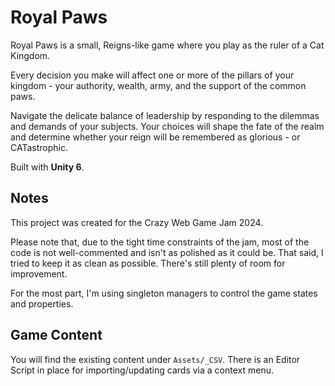 # Royal Paws

Royal Paws is a small, Reigns-like game where you play as the ruler of a Cat Kingdom.

Every decision you make will affect one or more of the pillars of your kingdom - your authority, wealth, army, and the support of the common paws.

Navigate the delicate balance of leadership by responding to the dilemmas and demands of your subjects. Your choices will shape the fate of the realm and determine whether your reign will be remembered as glorious - or CATastrophic.

Built with **Unity 6**.

## Notes

This project was created for the Crazy Web Game Jam 2024.

Please note that, due to the tight time constraints of the jam, most of the code is not well-commented and isn't as polished as it could be. That said, I tried to keep it as clean as possible. There's still plenty of room for improvement.

For the most part, I'm using singleton managers to control the game states and properties.

## Game Content

You will find the existing content under ```Assets/_CSV```. There is an Editor Script in place for importing/updating cards via a context menu.
